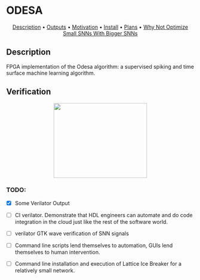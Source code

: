 # ODESA

<p align="center">
  <a href="#Description">Description</a> •
  <a href="#Example-Outputs">Outputs</a> •
  <a href="#Motivation">Motivation</a> •
  <a href="#Install-the-Julia-module">Install</a> •
  <a href="#Development-Plans">Plans</a> •
  <a href="#Why-Not-Optimize-Small-SNNs-With-Bigger-SNNs">Why Not Optimize Small SNNs With Bigger SNNs</a>
</p>

## Description 

FPGA implementation of the Odesa algorithm: a supervised spiking and time surface machine learning algorithm.

## Verification


<p align="center">
	<img src="[image](https://user-images.githubusercontent.com/53887767/174504252-cd42a9eb-fe8f-4900-8fdc-23cec215f9eb.png)" width="250" height="200">
</p>


### TODO:  
- [x] Some Verilator Output
- [ ] CI verilator. Demonstrate that HDL engineers can automate and do code integration in the cloud just like the rest of the software world.
- [ ] verilator GTK wave verification of SNN signals
- [ ] Command line scripts lend themselves to automation, GUIs lend themselves to human intervention.
- [ ] Command line installation and execution of Lattice Ice Breaker for a relatively small network.

